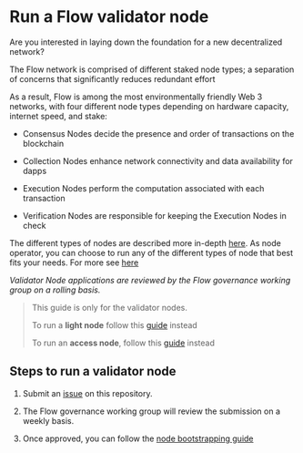

# Run a Flow validator node

Are you interested in laying down the foundation for a new decentralized network?

The Flow network is comprised of different staked node types; a separation of concerns that significantly reduces redundant effort

As a result, Flow is among the most environmentally friendly Web 3 networks, with four different node types depending on hardware capacity, internet speed, and stake: 

- Consensus Nodes decide the presence and order of transactions on the blockchain

- Collection Nodes enhance network connectivity and data availability for dapps

- Execution Nodes perform the computation associated with each transaction

- Verification Nodes are responsible for keeping the Execution Nodes in check

The different types of nodes are described more in-depth [here](https://developers.flow.com/networks/node-ops/node-operation/node-roles).
As node operator, you can choose to run any of the different types of node that best fits your needs. For more see [here](https://developers.flow.com/networks/node-ops)

_Validator Node applications are reviewed by the Flow governance working group on a rolling basis._


> This guide is only for the validator nodes.
>
> To run a **light node** follow this [guide](https://developers.flow.com/networks/node-ops/access-onchain-data/light-nodes/observer-node) instead
> 
> To run an **access node**, follow this [guide](https://developers.flow.com/networks/node-ops/access-onchain-data/access-nodes/access-node-setup) instead
>


## Steps to run a validator node

1. Submit an [issue](https://github.com/onflow/flow-node-operation/issues) on this repository.
   
2. The Flow governance working group will review the submission on a weekly basis.
   
3. Once approved, you can follow the [node bootstrapping guide](https://developers.flow.com/networks/node-ops/node-operation/node-bootstrap)











